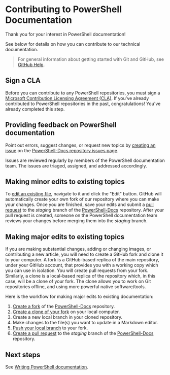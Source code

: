 # Contributing to PowerShell Documentation

Thank you for your interest in PowerShell documentation!

See below for details on how you can contribute to our technical documentation.

> For general information about getting started with Git and GitHub, see [GitHub Help][git-help].

## Sign a CLA

Before you can contribute to any PowerShell repositories, you must sign a [Microsoft Contribution Licensing Agreement (CLA)][cla].
If you've already contributed to PowerShell repositories in the past, congratulations! You've
already completed this step.

## Providing feedback on PowerShell documentation

Point out errors, suggest changes, or request new topics by [creating an issue][new-issue] on the [PowerShell-Docs repository issues page][doc-issues].

Issues are reviewed regularly by members of the PowerShell documentation team. The issues are
triaged, assigned, and addressed accordingly.

## Making minor edits to existing topics

To [edit an existing file][edit-file], navigate to it and click the "Edit" button. GitHub will
automatically create your own fork of our repository where you can make your changes. Once you are
finished, save your edits and submit a [pull request][pull] to the *staging* branch of the [PowerShell-Docs][docs-repo]
repository. After your pull request is created, someone on the PowerShell documentation team reviews
your changes before merging them into the *staging* branch.

## Making major edits to existing topics

If you are making substantial changes, adding or changing images, or contributing a new article, you
will need to create a GitHub fork and clone it to your computer. A fork is a GitHub-based replica of
the main repository, under your GitHub account, that provides you with a working copy which you can
use in isolation. You will create pull requests from your fork. Similarly, a clone is a local-based
replica of the repository which, in this case, will be a clone of your fork. The clone allows you to
work on Git repositories offline, and using more powerful native software/tools.

Here is the workflow for making major edits to existing documentation:

1. [Create a fork][fork] of the [PowerShell-Docs][docs-repo] repository.
2. [Create a clone of your fork][clone] on your local computer.
3. Create a new local branch in your cloned repository.
4. Make changes to the file(s) you want to update in a Markdown editor.
5. [Push your local branch][push] to your fork.
6. [Create a pull request][pull] to the *staging* branch of the [PowerShell-Docs][docs-repo]
   repository.

## Next steps

See [Writing PowerShell documentation](2-WRITING.md).

<!-- External URLs -->
[git-help]: https://help.github.com/
[cla]: https://cla.microsoft.com/
[new-issue]: https://help.github.com/articles/creating-an-issue/
[doc-issues]: https://github.com/PowerShell/PowerShell-Docs/issues
[edit-file]: https://help.github.com/articles/editing-files-in-another-user-s-repository/
[docs-repo]: https://github.com/PowerShell/PowerShell-Docs
[fork]: https://help.github.com/articles/fork-a-repo/
[clone]: https://help.github.com/articles/cloning-a-repository/
[push]: https://help.github.com/articles/pushing-to-a-remote/
[pull]: https://help.github.com/articles/creating-a-pull-request/
